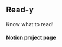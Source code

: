 ## Read-y 
Know what to read!

#### [Notion project page](https://torpid-badger-5b3.notion.site/d292db5feb7a42ce90810e2668a6306d?v=62b5e73006d94543ba0f988be7a64a01)
